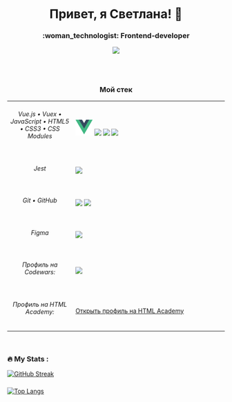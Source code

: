 <h1 align="center"> Привет, я Светлана! 👋</h1>
<h3 align="center"> :woman_technologist: Frontend-developer</h3>

<div align="center">
  <img src="https://media.giphy.com/media/mIZ9rPeMKefm0/giphy.gif" width="200" height="auto"/>
</div>

<h6><img src="https://komarev.com/ghpvc/?username=your-github-username&style=flat-square&color=blue" alt=""/></h6>


<!--
**Svetlana177/Svetlana177** is a ✨ _special_ ✨ repository because its `README.md` (this file) appears on your GitHub profile.

Here are some ideas to get you started:

- 🔭 I’m currently working on ...
- 🌱 I’m currently learning ...
- 👯 I’m looking to collaborate on ...
- 🤔 I’m looking for help with ...
- 💬 Ask me about ...
- 📫 How to reach me: ...
- 😄 Pronouns: ...
- ⚡ Fun fact: ...
-->

<h3 align="center">Мой стек</h3>

<table>
<tbody>
<tr>
<td align="center" width="30%">
<h6>Vue.js • Vuex • JavaScript • HTML5 • CSS3 • CSS Modules</h6>
</td>
<td>
<img src="https://github.com/devicons/devicon/blob/master/icons/vuejs/vuejs-original.svg" height="40px"/>
<img src="https://user-images.githubusercontent.com/65166970/204084636-c680546c-edeb-4cbe-9ba3-bc00a5853c8c.svg" height="40px"/>
<img src="https://user-images.githubusercontent.com/65166970/204084640-fc0dc408-4594-4a9d-8b2d-7f864a0a7c39.svg" height="40px"/>
<img src="https://user-images.githubusercontent.com/65166970/204084645-ec69de45-81d0-4ef8-9a4c-84c69f89ab2a.svg" height="40px"/>
</td>
</tr>
<tr>
<td align="center">
<h6>Jest</h6>
</td>
<td>
<img src="https://user-images.githubusercontent.com/65166970/204084651-5bcc305b-287a-4880-89e4-f9a671b3f67a.svg" height="40px"/>
</td>
</tr>
<tr>
<td align="center">
<h6>Git • GitHub</h6>
</td>
<td>
<img src="https://user-images.githubusercontent.com/65166970/204084684-c76c19ad-0651-4744-81a9-6bbd6521f497.svg" height="40px"/>
<img src="https://user-images.githubusercontent.com/65166970/204084686-ce87d896-9d70-468d-8451-aba59f9d2559.svg" height="40px"/>
</td>
</tr>
<tr>
<td align="center">
<h6>Figma</h6>
</td>
<td>
<img src="https://user-images.githubusercontent.com/65166970/204084679-72f55863-9313-4a5a-a64b-e61cfb253b79.svg" height="40px"/>
</td>
</tr>

  <tr>
<td align="center">
<h6>Профиль на Codewars:</h6>
</td>
<td>
<a href="https://www.codewars.com/users/rsschool_9fed11c7eb5e8b08" title="Открыть профиль на Codewars">
<img src="https://www.codewars.com/users/rsschool_9fed11c7eb5e8b08/badges/small" height="25px"/>
</a>
</td>
</tr>

<tr>
<td align="center">
<h6>Профиль на HTML Academy:</h6>
</td>
<td>
<a href="https://htmlacademy.ru/profile/svetlana_r" title="Открыть профиль на HTML Academy">Открыть профиль на HTML Academy</a>
</td>
</tr>
</tbody>
</table>

<br>
<p>  </p>




### :fire: My Stats :
[![GitHub Streak](http://github-readme-streak-stats.herokuapp.com?user=Svetlana177&theme=dark&background=000000)](https://git.io/streak-stats)

### 
[![Top Langs](https://github-readme-stats.vercel.app/api/top-langs/?username=Svetlana177&layout=compact&theme=vision-friendly-dark)](https://github.com/anuraghazra/github-readme-stats)

